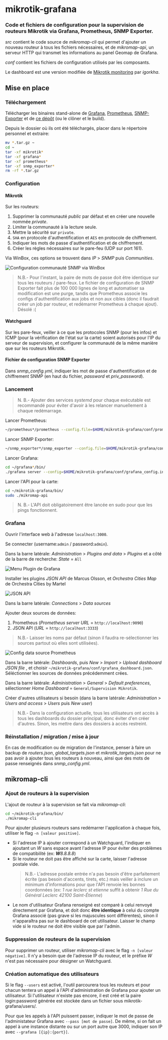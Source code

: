 # mikrotik-grafana

### Code et fichiers de configuration pour la supervision de routeurs Mikrotik via Grafana, Prometheus, SNMP Exporter.

*src* contient le code source de *mikromap-cli* qui permet d'ajouter un nouveau routeur à tous les fichiers nécessaires, et de *mikromap-api*, un serveur HTTP qui transmet les informations au panel Geomap de Grafana.

*conf* contient les fichiers de configuration utilisés par les composants.

Le dashboard est une version modifiée de [Mikrotik monitoring](https://grafana.com/grafana/dashboards/14420-mikrotik-monitoring/) par *igorkha*.

## Mise en place

### Téléchargement

Télécharger les binaires stand-alone de [Grafana](https://grafana.com/get/?tab=self-managed), [Prometheus](https://prometheus.io/download/), [SNMP-Exporter](https://github.com/prometheus/snmp_exporter/releases) et de [ce dépôt](https://github.com/bakraw/mikrotik-grafana/releases) (ou le clôner et le build).

Depuis le dossier où ils ont été téléchargés, placer dans le répertoire personnel et extraire:
```bash
mv *.tar.gz ~
cd ~
tar -xf mikrotik*
tar -xf grafana*
tar -xf prometheus*
tar -xf snmp_exporter*
rm -rf *.tar.gz
```

### Configuration

#### Mikrotik

Sur les routeurs:
1. Supprimer la communauté *public* par défaut et en créer une nouvelle nommée *private*. 
2. Limiter la communauté à la lecture seule.
3. Mettre la sécurité sur ```private```.
4. ```SHA``` en protocole d'authentification et ```AES``` en protocole de chiffrement.
5. Indiquer les mots de passe d'authentification et de chiffrement.
6. Créer les règles nécessaires sur le pare-feu (UDP sur port 161).

Via WinBox, ces options se trouvent dans *IP* > *SNMP* puis *Communities*.

![Configuration communauté SNMP via WinBox](https://github.com/bakraw/mikrotik-grafana/assets/161661948/c6bbd279-0839-4abb-8183-d13a1e1e7255)

> N.B.- Pour l'instant, la paire de mots de passe doit être identique sur tous les routeurs / pare-feux. Le fichier de configuration de SNMP Exporter fait plus de 100 000 lignes de long et automatiser sa modification est une purge, tandis que Prometheus associe les configs d'authentification aux jobs et non aux cibles (donc il faudrait créer un job par routeur, et redémarrer Prometheus à chaque ajout). Désolé :(

#### Watchguard

Sur les pare-feux, veiller à ce que les protocoles SNMP (pour les infos) et ICMP (pour la vérification de l'état sur la carte) soient autorisés pour l'IP du serveur de supervision, et configurer la communauté de la même manière que sur les routeurs Mikrotik.

#### Fichier de configuration SNMP Exporter

Dans *snmp_config.yml*, indiquer les mot de passe d'authentification et de chiffrement SNMP (en haut du fichier, *password* et *priv_password*).

### Lancement

> N. B.- Ajouter des services *systemd* pour chaque exécutable est recommandé pour éviter d'avoir à les relancer manuellement à chaque redémarrage.

Lancer Prometheus:
```bash
~/prometheus*/prometheus --config.file=$HOME/mikrotik-grafana/conf/prometheus_config.yml
```

Lancer SNMP Exporter:
```bash
~/snmp_exporter*/snmp_exporter --config.file=$HOME/mikrotik-grafana/conf/snmp_config.yml
```

Lancer Grafana:
```bash
cd ~/grafana*/bin/
./grafana server --config=$HOME/mikrotik-grafana/conf/grafana_config.ini
```

Lancer l'API pour la carte:
```bash
cd ~/mikrotik-grafana/bin/
sudo ./mikromap-api
```

> N. B.- L'API doit obligatoirement être lancée en sudo pour que les pings fonctionnent.

### Grafana

Ouvrir l'interface web à l'adresse ```localhost:3000```.

Se connecter (username:```admin``` / password:```admin```).

Dans la barre latérale: *Administration* > *Plugins and data* > *Plugins* et a côté de la barre de recherche: *State* = ```All```

![Menu Plugin de Grafana](https://github.com/bakraw/mikrotik-grafana/assets/161661948/ee092fb0-bfa8-4260-801c-b95fcdd0b77b)

Installer les plugins *JSON API* de Marcus Olsson, et *Orchestra Cities Map* de Orchestra Cities by Martel

![JSON API](https://github.com/bakraw/mikrotik-grafana/assets/161661948/28660e68-0f56-4d53-92a4-50dd030e6fb7)

Dans la barre latérale: *Connections* > *Data sources*

Ajouter deux sources de données:
1. Prometheus (*Prometheus server URL* = ```http://localhost:9090```)
2. JSON API (*URL* = ```http://localhost:3333```)

> N.B.- Laisser les noms par défaut (sinon il faudra re-sélectionner les sources partout où elles sont utilisées).

![Config data source Prometheus](https://github.com/bakraw/mikrotik-grafana/assets/161661948/cd5f8abe-a194-4a92-9e77-a2ad1b673a86)

Dans la barre latérale: *Dashboards*, puis *New* > *Import* > *Upload dashboard JSON file* , et choisir ```~/mikrotik-grafana/conf/grafana_dashboard.json```. Séléctionner les sources de données précédemment crées.

Dans la barre latérale: *Administration* > *General* > *Default preferences*, sélectionner *Home Dashboard* = ```General/Supervision Mikrotik```.

Créer d'autres utilisateurs si besoin (dans la barre latérale: *Administration* > *Users and access* > *Users* puis *New user*)

> N.B.- Dans la configuration actuelle, tous les utilisateurs ont accès à tous les dashboards du dossier principal, donc éviter d'en créer d'autres. Sinon, les mettre dans des dossiers à accès restreint.

### Réinstallation / migration / mise à jour

En cas de modification ou de migration de l'instance, penser à faire un backup de *routers.json*, *global_targets.json* et *mikrotik_targets.json* pour ne pas avoir à ajouter tous les routeurs à nouveau, ainsi que des mots de passe renseignés dans *snmp_config.yml*.

## mikromap-cli

### Ajout de routeurs à la supervision

L'ajout de routeur à la supervision se fait via *mikromap-cli*:
```bash
cd ~/mikrotik-grafana/bin/
./mikromap-cli
```

Pour ajouter plusieurs routeurs sans redémarrer l'application à chaque fois, utiliser le flag ```-n [valeur positive]```.

- Si l'adresse IP à ajouter correspond à un Watchguard, l'indiquer en ajoutant un *W* sans espace avant l'adresse IP pour éviter des problèmes de compatibilité (ex: ***W**8.8.8.8*)
- Si le routeur ne doit pas être affiché sur la carte, laisser l'adresse postale vide.
    > N.B.- L'adresse postale entrée n'a pas besoin d'être parfaitement écrite (pas besoin d'accents, tirets, etc.) mais veiller à inclure un minimum d'informations pour que l'API renvoie les bonnes coordonnées (ex: *1 rue leclerc st etienne* suffit à obtenir *1 Rue du Général Leclerc 42100 Saint-Étienne*)
- Le nom d'utilisateur Grafana renseigné est comparé à celui renvoyé directement par Grafana, et doit donc **être identique** à celui du compte Grafana associé (pas grave si les majuscules sont différentes), sinon il n'apparaîtra pas sur le dashboard de cet utilisateur. Laisser le champ vide si le routeur ne doit être visible que par l'admin.

### Suppression de routeurs de la supervision

Pour supprimer un routeur, utiliser *mikromap-cli* avec le flag ```-n [valeur négative]```. Il n'y a besoin que de l'adresse IP du routeur, et le préfixe *W* n'est pas nécessaire pour désigner un Watchguard.

### Création automatique des utilisateurs

Si le flag ```--users``` est activé, l'outil parcourera tous les routeurs et pour chacun tentera un appel à l'API d'administration de Grafana pour ajouter un utilisateur. Si l'utilisateur n'existe pas encore, il est créé et la paire login:password générée est stockée dans un fichier sous mikrotik-grafana/users/.

Pour que les appels à l'API puissent passer, indiquer le mot de passe de l'administateur Grafana avec ```--pass [mot de passe]```. De même, si on fait un appel à une instance distante ou sur un port autre que 3000, indiquer son IP avec ```--grafana [{ip}:{port}]```.